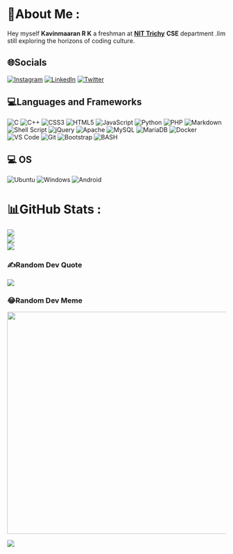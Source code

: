 # 💫About Me :
Hey myself **Kavinmaaran R K** a freshman at [**NIT Trichy**](https://www.nitt.edu/) **CSE** department .Iim still exploring the horizons of coding culture.


## 🌐Socials
[![Instagram](https://img.shields.io/badge/Instagram-%23E4405F.svg?logo=Instagram&logoColor=white)](https://instagram.com/__k_a_v_i_n__333__) 
[![LinkedIn](https://img.shields.io/badge/LinkedIn-%230077B5.svg?logo=linkedin&logoColor=white)](https://linkedin.com/in/kavinmaaran) 
[![Twitter](https://img.shields.io/badge/Twitter-%231DA1F2.svg?logo=Twitter&logoColor=white)](https://twitter.com/maaran_33)

## 💻Languages and Frameworks
![C](https://img.shields.io/badge/c-%2300599C.svg?style=for-the-badge&logo=c&logoColor=white) 
![C++](https://img.shields.io/badge/c++-%2300599C.svg?style=for-the-badge&logo=c%2B%2B&logoColor=white) 
![CSS3](https://img.shields.io/badge/css3-%231572B6.svg?style=for-the-badge&logo=css3&logoColor=white) 
![HTML5](https://img.shields.io/badge/html5-%23E34F26.svg?style=for-the-badge&logo=html5&logoColor=white) 
![JavaScript](https://img.shields.io/badge/javascript-%23323330.svg?style=for-the-badge&logo=javascript&logoColor=%23F7DF1E) 
![Python](https://img.shields.io/badge/python-3670A0?style=for-the-badge&logo=python&logoColor=ffdd54) 
![PHP](https://img.shields.io/badge/php-%23777BB4.svg?style=for-the-badge&logo=php&logoColor=white) 
![Markdown](https://img.shields.io/badge/markdown-%23000000.svg?style=for-the-badge&logo=markdown&logoColor=white) 
![Shell Script](https://img.shields.io/badge/shell_script-%23121011.svg?style=for-the-badge&logo=gnu-bash&logoColor=white) 
![jQuery](https://img.shields.io/badge/jquery-%230769AD.svg?style=for-the-badge&logo=jquery&logoColor=white) 
![Apache](https://img.shields.io/badge/apache-%23D42029.svg?style=for-the-badge&logo=apache&logoColor=white) 
![MySQL](https://img.shields.io/badge/mysql-%2300f.svg?style=for-the-badge&logo=mysql&logoColor=white) 
![MariaDB](https://img.shields.io/badge/MariaDB-003545?style=for-the-badge&logo=mariadb&logoColor=white) 
![Docker](https://img.shields.io/badge/docker-%230db7ed.svg?style=for-the-badge&logo=docker&logoColor=white) 
![VS Code](https://img.shields.io/badge/Visual_Studio_Code-0078D4?style=for-the-badge&logo=visual%20studio%20code&logoColor=white) 
![Git](https://img.shields.io/badge/Git-F05032?style=for-the-badge&logo=git&logoColor=white) 
![Bootstrap](https://img.shields.io/badge/bootstrap-%23563D7C.svg?style=for-the-badge&logo=bootstrap&logoColor=white) 
![BASH](https://img.shields.io/badge/Bash-4EAA25?style=for-the-badge&logo=gnubash&logoColor=white)

## 💻 OS 
![Ubuntu](https://img.shields.io/badge/Ubuntu-E95420?style=for-the-badge&logo=ubuntu&logoColor=white)
![Windows](https://img.shields.io/badge/Windows-0078D6?style=for-the-badge&logo=windows&logoColor=white)
![Android](https://img.shields.io/badge/Android-3DDC84?style=for-the-badge&logo=android&logoColor=white)

# 📊GitHub Stats :
![](https://github-readme-stats.vercel.app/api?username=kavin033&theme=jolly&hide_border=false&include_all_commits=true&count_private=true)<br/>
![](https://github-readme-streak-stats.herokuapp.com/?user=kavin033&theme=jolly&hide_border=false)<br/>
![](https://github-readme-stats.vercel.app/api/top-langs/?username=kavin033&theme=jolly&hide_border=false&include_all_commits=true&count_private=true&layout=compact)

### ✍️Random Dev Quote
![](https://quotes-github-readme.vercel.app/api?type=horizontal&theme=tokyonight)

### 😂Random Dev Meme
<img src="https://random-memer.herokuapp.com/" width="512px"/>


[![](https://visitcount.itsvg.in/api?id=TypicalAsian81&icon=1&color=10)](https://visitcount.itsvg.in)
